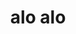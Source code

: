 ---
title: alo alo
nome: ortiz
texto1: Pioneiro no uso da Teoria de Elementos Finitos (FESA/CAE)<br>na
            Indústria automobilística nacional (Ford/1981), foi sócio<br> fundador da primeira empresa brasileira
            especializada na<br> consultoria em análises estruturais através do uso de <br>Elementos Finitos chamada ENGEWARE
            (1986).<br><br>
            Participou de inúmeros projetos como responsável pela<br> análise estrutural no mercado brasileiro.
texto2: Participação direta em projetação, cálculo estrutural<br> e testes de validação<br> em diversos trabalhos completos
            do tipo<br> "Turn Key", como por exemplo a carreta Translor/ Autoporte<br> para o transporte de veículos "0km".
texto3: Importante participação no projeto em cálculo<br> estrutural, validação da forma em túnel de vento e<br> projeto
            ferramental do veículo F3 CLR, um monoposto<br> 100% brasileiro que contou com a parceria das<br> empresas Embraer e
            Petrobrás.
texto4: Projetos com foco em competição exigem um desempenho<br> além do padrão da Indústria, sem abrir mão da
            segurança.<br> Por isso, o Cálculo Estrutural da L200 EVO é um símbolo<br> dentro das grandes conquistas como o
            Rally dos Sertões.
texto5: Durante toda a sua vida profissional trabalhou no<br> desenvolvimento de inúmeros componentes veículares.<br> Dentro
            desse grande leque, o componente em que se tornou<br> referência foi o projeto de rodas onde atuou por mais de
            20<br> anos em importantes fabricantes como Fumagali, FPS do<br> Brasil e Scorro rodas esportivas.
teste6: O veículo nacional Stark da TAC Motors contou com a <br>participação atuante de Wellington Ortiz no projeto
            (CAD) e<br> certificação estrutural (CAE) do Chassi e dos principais<br> componentes de suspensão e trasmissão.
teste7: Engenheiro mecânico automobilístico com 42 anos de vivência no <br>desenvolvimento de produtos no campo da
            mobilidade, Wellington Ortinz<br> tem no seu histórico de clientes - General Motors, Ford, VW Caminhões e<br>
            Automóveis Fiat, Mercendez-Benz, Renault, Mitsubishi, Suzuki<br> e Caoa-Chery.
            Pioneiro no uso da Teoria dos Elementos Finitos (FESA/ CAE) na indústria<br> automobilística nacional (Ford/
            1981).<br>
            Participou do desenvolvimento de veículos elétricos em iniciativas<br> provadas no Brasil e na Alemanha.<br>
            Em Rockingham (ENG), recebeu no prêmio "Engineering Greenpower<br> International Award" pela coordenação do
            melhor projeto de 2017 em<br> veículo elétrico competitivo.
teste8: Telefone (34)9.8405-1234<br>
            E-mail w.ortiz@ortizconsult.com.br<br>
            Skype wellington.ortiz57<br>
            zap, linkedin, email<br>
---